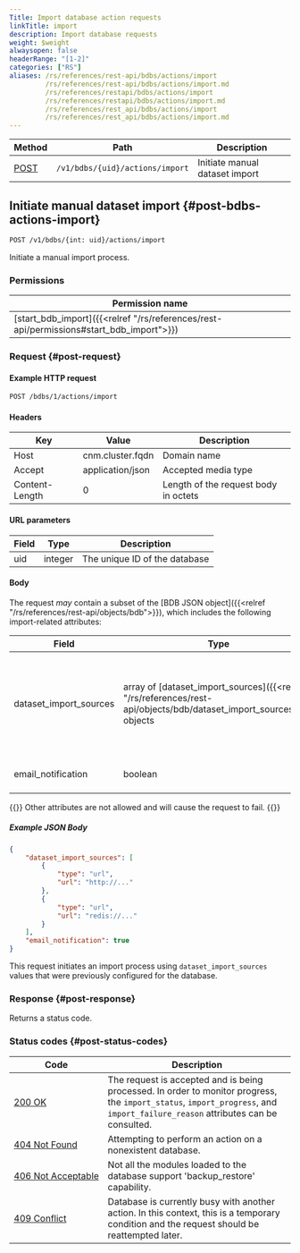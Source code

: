 ```yaml
---
Title: Import database action requests
linkTitle: import
description: Import database requests
weight: $weight
alwaysopen: false
headerRange: "[1-2]"
categories: ["RS"]
aliases: /rs/references/rest-api/bdbs/actions/import
         /rs/references/rest-api/bdbs/actions/import.md
         /rs/references/restapi/bdbs/actions/import
         /rs/references/restapi/bdbs/actions/import.md
         /rs/references/rest_api/bdbs/actions/import
         /rs/references/rest_api/bdbs/actions/import.md
---
```


| Method | Path | Description |
|--------|------|-------------|
| [POST](#post-bdbs-actions-import) | `/v1/bdbs/{uid}/actions/import` | Initiate manual dataset import |

## Initiate manual dataset import {#post-bdbs-actions-import}

```sh
POST /v1/bdbs/{int: uid}/actions/import
```

Initiate a manual import process.

### Permissions

| Permission name |
|-----------------|
| [start_bdb_import]({{<relref "/rs/references/rest-api/permissions#start_bdb_import">}}) |

### Request {#post-request}

#### Example HTTP request

```sh
POST /bdbs/1/actions/import
```

#### Headers

| Key | Value | Description |
|-----|-------|-------------|
| Host | cnm.cluster.fqdn | Domain name |
| Accept | application/json | Accepted media type |
| Content-Length | 0 | Length of the request body in octets |

#### URL parameters

| Field | Type | Description |
|-------|------|-------------|
| uid | integer | The unique ID of the database |

#### Body

The request _may_ contain a subset of the [BDB JSON object]({{<relref "/rs/references/rest-api/objects/bdb">}}), which includes the following import-related attributes:

| Field | Type | Description |
|-------|------|-------------|
| dataset_import_sources | array of [dataset_import_sources]({{<relref "/rs/references/rest-api/objects/bdb/dataset_import_sources">}}) objects | Details for the import sources. Call [`GET /jsonschema`]({{<relref "/rs/references/rest-api/requests/jsonschema#get-jsonschema">}}) on the bdb object and review the `dataset_import_sources` field to retrieve the object's structure.  |
| email_notification | boolean | Enable/disable an email notification on import failure/ completion. (optional) |

{{<note>}}
Other attributes are not allowed and will cause the request to fail.
{{</note>}}

##### Example JSON Body

```json
{
    "dataset_import_sources": [
        {
            "type": "url",
            "url": "http://..."
        },
        {
            "type": "url",
            "url": "redis://..."
        }
    ],
    "email_notification": true
}
```

This request initiates an import process using `dataset_import_sources` values that were previously configured for the database.

### Response {#post-response}

Returns a status code.

### Status codes {#post-status-codes}

| Code | Description |
|------|-------------|
| [200 OK](http://www.w3.org/Protocols/rfc2616/rfc2616-sec10.html#sec10.2.1) | The request is accepted and is being processed. In order to monitor progress, the `import_status`, `import_progress`, and `import_failure_reason` attributes can be consulted. |
| [404 Not Found](http://www.w3.org/Protocols/rfc2616/rfc2616-sec10.html#sec10.4.5) | Attempting to perform an action on a nonexistent database. |
| [406&nbsp;Not&nbsp;Acceptable](http://www.w3.org/Protocols/rfc2616/rfc2616-sec10.html#sec10.4.7) | Not all the modules loaded to the database support 'backup_restore' capability. |
| [409 Conflict](http://www.w3.org/Protocols/rfc2616/rfc2616-sec10.html#sec10.4.10) | Database is currently busy with another action. In this context, this is a temporary condition and the request should be reattempted later. |
